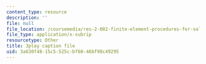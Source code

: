 ```yaml
---
content_type: resource
description: ''
file: null
file_location: /coursemedia/res-2-002-finite-element-procedures-for-solids-and-structures-spring-2010/3a630f4815c5525cbf6046bf98c49295_-BYC6cNSO78.vtt
file_type: application/x-subrip
resourcetype: Other
title: 3play caption file
uid: 3a630f48-15c5-525c-bf60-46bf98c49295
---
```

